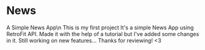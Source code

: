 # News
A Simple News App\n
This is my first project
It's a simple News App using RetroFit API. Made it with the help of a tutorial but I've added some changes in it. 
Still working on new features... Thanks for reviewing! <3
